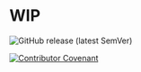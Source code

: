 # WIP

![GitHub release (latest SemVer)](https://img.shields.io/github/v/release/vitornovictor/fork-news?style=flat-square)

[![Contributor Covenant](https://img.shields.io/badge/Contributor%20Covenant-v2.0%20adopted-ff69b4.svg)](code_of_conduct.md)

